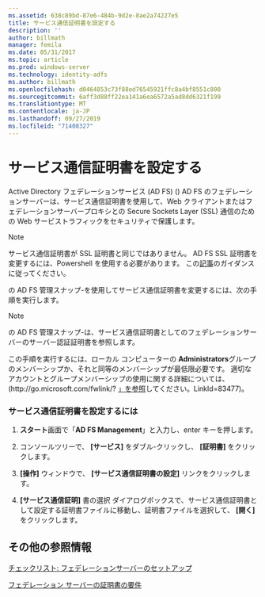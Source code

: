 ```yaml
---
ms.assetid: 638c89bd-87e6-484b-9d2e-8ae2a74227e5
title: サービス通信証明書を設定する
description: ''
author: billmath
manager: femila
ms.date: 05/31/2017
ms.topic: article
ms.prod: windows-server
ms.technology: identity-adfs
ms.author: billmath
ms.openlocfilehash: d0464853c73f88ed76545921ffc8a4bf8551c800
ms.sourcegitcommit: 6aff3d88ff22ea141a6ea6572a5ad8dd6321f199
ms.translationtype: MT
ms.contentlocale: ja-JP
ms.lasthandoff: 09/27/2019
ms.locfileid: "71408327"
---
```

# <a name="set-a-service-communications-certificate"></a>サービス通信証明書を設定する


Active Directory フェデレーションサービス (AD FS) \(\) AD FS のフェデレーションサーバーは、サービス通信証明書を使用して、Web クライアントまたはフェデレーションサーバープロキシとの Secure Sockets Layer \(SSL\) 通信のための Web サービストラフィックをセキュリティで保護します。

> [!NOTE]  
> サービス通信証明書が SSL 証明書と同じではありません。 AD FS SSL 証明書を変更するには、Powershell を使用する必要があります。 この[記事](https://docs.microsoft.com/windows-server/identity/ad-fs/operations/manage-ssl-certificates-ad-fs-wap)のガイダンスに従ってください。


の AD FS 管理スナップ\-を使用してサービス通信証明書を変更するには、次の手順を実行します。  

> [!NOTE]  
> の AD FS 管理スナップ\-は、サービス通信証明書としてのフェデレーションサーバーのサーバー認証証明書を参照します。  

この手順を実行するには、ローカル コンピューターの **Administrators**グループのメンバーシップか、それと同等のメンバーシップが最低限必要です。  適切なアカウントとグループメンバーシップの使用に関する詳細については、\(http:\/\/go.microsoft.com\/fwlink\/? [」を参照](https://go.microsoft.com/fwlink/?LinkId=83477)してください。LinkId\=83477\)。   

### <a name="to-set-a-service-communications-certificate"></a>サービス通信証明書を設定するには  

1.  **スタート**画面で「**AD FS Management**」と入力し、enter キーを押します。  

2.  コンソールツリーで、 **[サービス]** をダブル\-クリックし、 **[証明書]** をクリックします。  

3.  **[操作]** ウィンドウで、 **[サービス通信証明書の設定]** リンクをクリックします。  

4.  **[サービス通信証明]** 書の選択 ダイアログボックスで、サービス通信証明書として設定する証明書ファイルに移動し、証明書ファイルを選択して、 **[開く]** をクリックします。  

## <a name="additional-references"></a>その他の参照情報  
[チェックリスト: フェデレーションサーバーのセットアップ](Checklist--Setting-Up-a-Federation-Server.md)  

[フェデレーション サーバーの証明書の要件](https://technet.microsoft.com/library/dd807040.aspx)  
